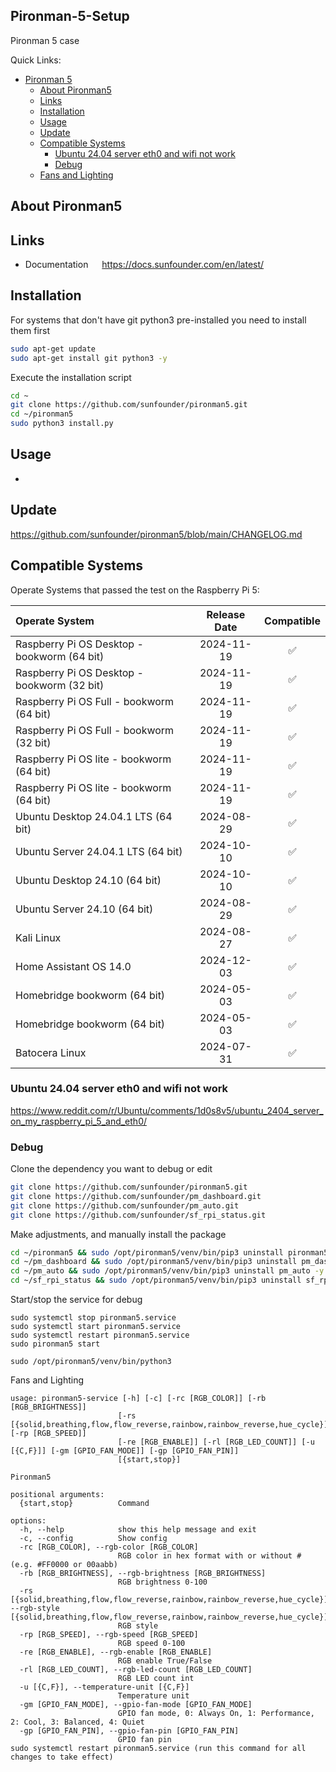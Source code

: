 ## Pironman-5-Setup


Pironman 5 case

Quick Links:

- [Pironman 5](#pironman-5)
  - [About Pironman5](#about-pironman5)
  - [Links](#links)
  - [Installation](#installation)
  - [Usage](#usage)
  - [Update](#update)
  - [Compatible Systems](#compatible-systems)
    - [Ubuntu 24.04 server eth0 and wifi not work](#ubuntu-2404-server-eth0-and-wifi-not-work)
    - [Debug](#debug)
  - [Fans and Lighting](#how-to)


## About Pironman5

## Links


- Documentation &emsp; <https://docs.sunfounder.com/en/latest/>

## Installation

For systems that don't have git python3 pre-installed you need to install them first

```bash
sudo apt-get update
sudo apt-get install git python3 -y
```

Execute the installation script

```bash
cd ~
git clone https://github.com/sunfounder/pironman5.git
cd ~/pironman5
sudo python3 install.py
```

## Usage

-

## Update

<https://github.com/sunfounder/pironman5/blob/main/CHANGELOG.md>

## Compatible Systems

Operate Systems that passed the test on the Raspberry Pi 5:

Operate System | Release Date | Compatible
:---   | :---: | :---: 
Raspberry Pi OS Desktop - bookworm (64 bit) | 2024-11-19 | &#x2705;
Raspberry Pi OS Desktop - bookworm (32 bit) | 2024-11-19 |  &#x2705;
Raspberry Pi OS Full - bookworm (64 bit) | 2024-11-19 |  &#x2705;
Raspberry Pi OS Full - bookworm (32 bit) | 2024-11-19 |  &#x2705;
Raspberry Pi OS lite - bookworm (64 bit) | 2024-11-19 |  &#x2705;
Raspberry Pi OS lite - bookworm (64 bit) | 2024-11-19 |  &#x2705;
Ubuntu Desktop 24.04.1 LTS (64 bit) | 2024-08-29 |  &#x2705;
Ubuntu Server 24.04.1 LTS (64 bit) | 2024-10-10 |  &#x2705;
Ubuntu Desktop 24.10 (64 bit) | 2024-10-10 |   &#x2705;
Ubuntu Server 24.10 (64 bit) | 2024-08-29 |   &#x2705;
Kali Linux | 2024-08-27 | &#x2705;
Home Assistant OS 14.0 | 2024-12-03 | &#x2705;
Homebridge bookworm (64 bit) | 2024-05-03 | &#x2705;
Homebridge bookworm (64 bit) | 2024-05-03 | &#x2705;
Batocera Linux | 2024-07-31 | &#x2705;

### Ubuntu 24.04 server eth0 and wifi not work

https://www.reddit.com/r/Ubuntu/comments/1d0s8v5/ubuntu_2404_server_on_my_raspberry_pi_5_and_eth0/


### Debug

Clone the dependency you want to debug or edit

```bash
git clone https://github.com/sunfounder/pironman5.git
git clone https://github.com/sunfounder/pm_dashboard.git
git clone https://github.com/sunfounder/pm_auto.git
git clone https://github.com/sunfounder/sf_rpi_status.git
```

Make adjustments, and manually install the package

```bash
cd ~/pironman5 && sudo /opt/pironman5/venv/bin/pip3 uninstall pironman5 -y && sudo /opt/pironman5/venv/bin/pip3 install .
cd ~/pm_dashboard && sudo /opt/pironman5/venv/bin/pip3 uninstall pm_dashboard -y && sudo /opt/pironman5/venv/bin/pip3 install .
cd ~/pm_auto && sudo /opt/pironman5/venv/bin/pip3 uninstall pm_auto -y && sudo /opt/pironman5/venv/bin/pip3 install .
cd ~/sf_rpi_status && sudo /opt/pironman5/venv/bin/pip3 uninstall sf_rpi_status -y && sudo /opt/pironman5/venv/bin/pip3 install .
```

Start/stop the service for debug

```
sudo systemctl stop pironman5.service
sudo systemctl start pironman5.service
sudo systemctl restart pironman5.service
sudo pironman5 start

sudo /opt/pironman5/venv/bin/python3
```

Fans and Lighting

```
usage: pironman5-service [-h] [-c] [-rc [RGB_COLOR]] [-rb [RGB_BRIGHTNESS]]
                        [-rs [{solid,breathing,flow,flow_reverse,rainbow,rainbow_reverse,hue_cycle}]] [-rp [RGB_SPEED]]
                        [-re [RGB_ENABLE]] [-rl [RGB_LED_COUNT]] [-u [{C,F}]] [-gm [GPIO_FAN_MODE]] [-gp [GPIO_FAN_PIN]]
                        [{start,stop}]

Pironman5

positional arguments:
  {start,stop}          Command

options:
  -h, --help            show this help message and exit
  -c, --config          Show config
  -rc [RGB_COLOR], --rgb-color [RGB_COLOR]
                        RGB color in hex format with or without # (e.g. #FF0000 or 00aabb)
  -rb [RGB_BRIGHTNESS], --rgb-brightness [RGB_BRIGHTNESS]
                        RGB brightness 0-100
  -rs [{solid,breathing,flow,flow_reverse,rainbow,rainbow_reverse,hue_cycle}], --rgb-style [{solid,breathing,flow,flow_reverse,rainbow,rainbow_reverse,hue_cycle}]
                        RGB style
  -rp [RGB_SPEED], --rgb-speed [RGB_SPEED]
                        RGB speed 0-100
  -re [RGB_ENABLE], --rgb-enable [RGB_ENABLE]
                        RGB enable True/False
  -rl [RGB_LED_COUNT], --rgb-led-count [RGB_LED_COUNT]
                        RGB LED count int
  -u [{C,F}], --temperature-unit [{C,F}]
                        Temperature unit
  -gm [GPIO_FAN_MODE], --gpio-fan-mode [GPIO_FAN_MODE]
                        GPIO fan mode, 0: Always On, 1: Performance, 2: Cool, 3: Balanced, 4: Quiet
  -gp [GPIO_FAN_PIN], --gpio-fan-pin [GPIO_FAN_PIN]
                        GPIO fan pin
sudo systemctl restart pironman5.service (run this command for all changes to take effect)
```

